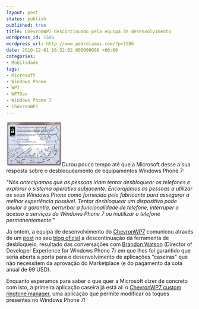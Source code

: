 ```yaml
---
layout: post
status: publish
published: true
title: ChevronWP7 descontinuado pela equipa de desenvolvimento
wordpress_id: 1586
wordpress_url: http://www.pedrolamas.com/?p=1586
date: 2010-12-01 16:32:02.000000000 +00:00
categories:
- Mobilidade
tags:
- Microsoft
- Windows Phone
- WP7
- WP7Dev
- Windows Phone 7
- ChevronWP7
---
```

[![](/wp-content/uploads/2010/12/ChevronWP7-discontinued.jpg "ChevronWP7 discontinued")](http://www.chevronwp7.com/post/2057541126/pursuing-the-future-of-homebrew-on-windows-phone-7)Durou pouco tempo até que a Microsoft desse a sua resposta sobre o desbloqueamento de equipamentos Windows Phone 7:

*"Nós antecipamos que as pessoas iriam tentar desbloquear os telefones e explorar o sistema operativo subjacente. Encorajamos as pessoas a utilizar os seus Windows Phone como fornecido pelo fabricante para assegurar a melhor experiência possível. Tentar desbloquear um dispositivo pode anular a garantia, perturbar a funcionalidade de telefone, interruper o acesso a serviços do Windows Phone 7 ou inutilizar o telefone permanentemente."*

Já ontem, a equipa de desenvolvimento do [ChevronWP7](/tag/chevronwp7/) comunicou através de um [post](http://www.chevronwp7.com/post/2057541126/pursuing-the-future-of-homebrew-on-windows-phone-7) no seu [blog oficial](http://www.chevronwp7.com/) a descontinuação da ferramenta de desbloqueio, resultado das conversações com [Brandon Watson](http://twitter.com/brandonwatson) (Director of Developer Experience for Windows Phone 7) em que lhes foi garantido que seria aberta a porta para o desenvolvimento de aplicações "caseiras" que não necessitem da aprovação do Marketplace (e do pagamento da cota anual de 99 USD).

Enquanto esperamos para saber o que quer a Microsoft dizer de concreto com isto, a primeira aplicação caseira já está aí: o [ChevronWP7 custom ringtone manager](http://www.chevronwp7.com/post/2054291102/chevronwp7-custom-ringtone-manager), uma aplicação que permite modificar os toques presentes no Windows Phone 7!
